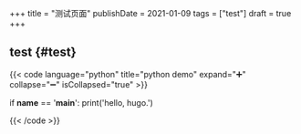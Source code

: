 +++
title = "测试页面"
publishDate = 2021-01-09
tags = ["test"]
draft = true
+++

<!--more-->


## test {#test}

{{< code language="python" title="python demo" expand="➕" collapse="➖" isCollapsed="true" >}}

if __name__ == '__main__':
    print('hello, hugo.')

{{< /code >}}
